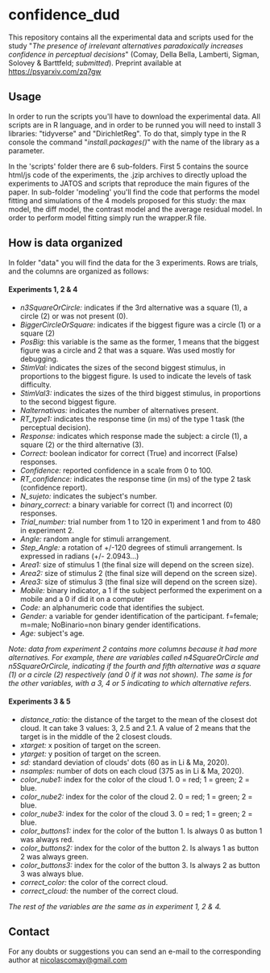 # confidence_dud

This repository contains all the experimental data and scripts used for the study "_The presence of irrelevant alternatives paradoxically increases confidence in perceptual decisions_" (Comay, Della Bella, Lamberti, Sigman, Solovey & Barttfeld; _submitted_). Preprint available at https://psyarxiv.com/zq7gw

## Usage

In order to run the scripts you'll have to download the experimental data. All scripts are in R language, and in order to be runned you will need to install 3 libraries: "tidyverse" and "DirichletReg". To do that, simply type in the R console the command "_install.packages()_" with the name of the library as a parameter. 

In the 'scripts' folder there are 6 sub-folders. First 5 contains the source html/js code of the experiments, the .jzip archives to directly upload the experiments to JATOS and scripts that reproduce the main figures of the paper. In sub-folder 'modeling' you'll find the code that performs the model fitting and simulations of the 4 models proposed for this study: the max model, the diff model, the contrast model and the average residual model. In order to perform model fitting simply run the wrapper.R file.

## How is data organized 

In folder "data" you will find the data for the 3 experiments. Rows are trials, and the columns are organized as follows:

#### Experiments 1, 2 & 4

- _n3SquareOrCircle:_ indicates if the 3rd alternative was a square (1), a circle (2) or was not present (0).
- _BiggerCircleOrSquare:_ indicates if the biggest figure was a circle (1) or a square (2)
- _PosBig:_ this variable is the same as the former, 1 means that the biggest figure was a circle and 2 that was a square. Was used mostly for debugging.
- _StimVal:_ indicates the sizes of the second biggest stimulus, in proportions to the biggest figure. Is used to indicate the levels of task difficulty.
- _StimVal3:_ indicates the sizes of the third biggest stimulus, in proportions to the second biggest figure. 
- _Nalternativas:_ indicates the number of alternatives present. 
- _RT_type1:_ indicates the response time (in ms) of the type 1 task (the perceptual decision).
- _Response:_ indicates which response made the subject: a circle (1), a square (2) or the third alternative (3).
- _Correct:_ boolean indicator for correct (True) and incorrect (False) responses. 
- _Confidence:_ reported confidence in a scale from 0 to 100.
- _RT_confidence:_ indicates the response time (in ms) of the type 2 task (confidence report).
- _N_sujeto:_ indicates the subject's number.
- _binary_correct:_ a binary variable for correct (1) and incorrect (0) responses.
- _Trial_number:_ trial number from 1 to 120 in experiment 1 and from to 480 in experiment 2.
- _Angle:_ random angle for stimuli arrangement. 
- _Step_Angle:_ a rotation of +/-120 degrees of stimuli arrangement. Is expressed in radians (+/- 2.0943...) 
- _Area1:_ size of stimulus 1 (the final size will depend on the screen size).
- _Area2:_ size of stimulus 2 (the final size will depend on the screen size).
- _Area3:_ size of stimulus 3 (the final size will depend on the screen size).
- _Mobile:_ binary indicator, a 1 if the subject performed the experiment on a mobile and a 0 if did it on a computer
- _Code:_ an alphanumeric code that identifies the subject.
- _Gender:_ a variable for gender identification of the participant. f=female; m=male; NoBinario=non binary gender identifications.
- _Age:_ subject's age.

_Note: data from experiment 2 contains more columns because it had more alternatives. For example, there are variables called n4SquareOrCircle and n5SquareOrCircle, indicating if the fourth and fifth alternative was a square (1) or a circle (2) respectively (and 0 if it was not shown). The same is for the other variables, with a 3, 4 or 5 indicating to which alternative refers._ 

#### Experiments 3 & 5

- _distance_ratio:_ the distance of the target to the mean of the closest dot cloud. It can take 3 values: 3, 2.5 and 2.1. A value of 2 means that the target is in the middle of the 2 closest clouds.
- _xtarget:_ x position of target on the screen.
- _ytarget:_ y position of target on the screen.
- _sd:_ standard deviation of clouds' dots (60 as in Li & Ma, 2020).
- _nsamples:_ number of dots on each cloud (375 as in Li & Ma, 2020).
- _color_nube1:_ index for the color of the cloud 1. 0 = red; 1 = green; 2 = blue.
- _color_nube2:_ index for the color of the cloud 2. 0 = red; 1 = green; 2 = blue.
- _color_nube3:_ index for the color of the cloud 3. 0 = red; 1 = green; 2 = blue.
- _color_buttons1:_ index for the color of the button 1. Is always 0 as button 1 was always red.
- _color_buttons2:_ index for the color of the button 2. Is always 1 as button 2 was always green.
- _color_buttons3:_ index for the color of the button 3. Is always 2 as button 3 was always blue.
- _correct_color:_ the color of the correct cloud.
- _correct_cloud:_ the number of the correct cloud.

_The rest of the variables are the same as in experiment 1, 2 & 4._

## Contact

For any doubts or suggestions you can send an e-mail to the corresponding author at nicolascomay@gmail.com


